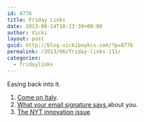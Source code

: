 ```yaml
---
id: 8776
title: Friday Links
date: 2013-06-14T10:23:39+00:00
author: Vicki
layout: post
guid: http://blog.vickiboykis.com/?p=8776
permalink: /2013/06/friday-links-111/
categories:
  - fridaylinks
---
```

Easing back into it.

  1. <span style="line-height: 13px;"><a href="http://www.bbc.co.uk/news/magazine-22856586" target="_blank">Come on Italy</a>. </span>
  2. <a href="http://www.themorningnews.org/article/what-your-salute-says-about-you" target="_blank">What your email signature says </a>about you.
  3. <a href="http://www.nytimes.com/packages/html/magazine/2013/innovations-issue/#/?part=cleats" target="_blank">The NYT innovation issue</a>